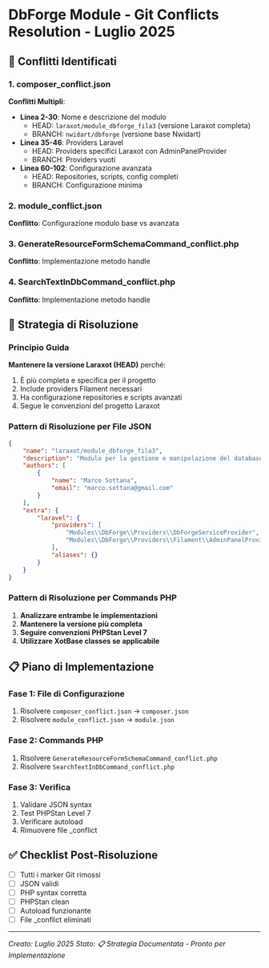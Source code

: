 # DbForge Module - Git Conflicts Resolution - Luglio 2025

## 🚨 **Conflitti Identificati**

### 1. composer_conflict.json
**Conflitti Multipli**:
- **Linea 2-30**: Nome e descrizione del modulo
  - HEAD: `laraxot/module_dbforge_fila3` (versione Laraxot completa)
  - BRANCH: `nwidart/dbforge` (versione base Nwidart)
- **Linea 35-46**: Providers Laravel
  - HEAD: Providers specifici Laraxot con AdminPanelProvider
  - BRANCH: Providers vuoti
- **Linea 60-102**: Configurazione avanzata
  - HEAD: Repositories, scripts, config completi
  - BRANCH: Configurazione minima

### 2. module_conflict.json
**Conflitto**: Configurazione modulo base vs avanzata

### 3. GenerateResourceFormSchemaCommand_conflict.php
**Conflitto**: Implementazione metodo handle

### 4. SearchTextInDbCommand_conflict.php  
**Conflitto**: Implementazione metodo handle

## 🎯 **Strategia di Risoluzione**

### Principio Guida
**Mantenere la versione Laraxot (HEAD)** perché:
1. È più completa e specifica per il progetto
2. Include providers Filament necessari
3. Ha configurazione repositories e scripts avanzati
4. Segue le convenzioni del progetto Laraxot

### Pattern di Risoluzione per File JSON
```json
{
    "name": "laraxot/module_dbforge_fila3",
    "description": "Modulo per la gestione e manipolazione del database con strumenti avanzati",
    "authors": [
        {
            "name": "Marco Sottana", 
            "email": "marco.sottana@gmail.com"
        }
    ],
    "extra": {
        "laravel": {
            "providers": [
                "Modules\\DbForge\\Providers\\DbForgeServiceProvider",
                "Modules\\DbForge\\Providers\\Filament\\AdminPanelProvider"
            ],
            "aliases": {}
        }
    }
}
```

### Pattern di Risoluzione per Commands PHP
1. **Analizzare entrambe le implementazioni**
2. **Mantenere la versione più completa**
3. **Seguire convenzioni PHPStan Level 7**
4. **Utilizzare XotBase classes se applicabile**

## 📋 **Piano di Implementazione**

### Fase 1: File di Configurazione
1. Risolvere `composer_conflict.json` → `composer.json`
2. Risolvere `module_conflict.json` → `module.json`

### Fase 2: Commands PHP
1. Risolvere `GenerateResourceFormSchemaCommand_conflict.php`
2. Risolvere `SearchTextInDbCommand_conflict.php`

### Fase 3: Verifica
1. Validare JSON syntax
2. Test PHPStan Level 7
3. Verificare autoload
4. Rimuovere file _conflict

## ✅ **Checklist Post-Risoluzione**
- [ ] Tutti i marker Git rimossi
- [ ] JSON validi
- [ ] PHP syntax corretta
- [ ] PHPStan clean
- [ ] Autoload funzionante
- [ ] File _conflict eliminati

---
*Creato: Luglio 2025*
*Stato: 📋 Strategia Documentata - Pronto per Implementazione*
